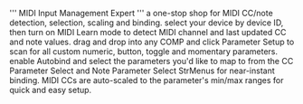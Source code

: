 '''
MIDI Input Management Expert
'''
a one-stop shop for MIDI CC/note detection, selection, scaling and binding.
select your device by device ID, then turn on MIDI Learn mode to detect MIDI channel and last updated CC and note values.
drag and drop into any COMP and click Parameter Setup to scan for all custom numeric, button, toggle and momentary parameters.
enable Autobind and select the parameters you'd like to map to from the CC Parameter Select and Note Parameter Select StrMenus for near-instant binding.
MIDI CCs are auto-scaled to the parameter's min/max ranges for quick and easy setup.
